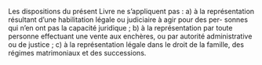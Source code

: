 Les dispositions du présent Livre ne s’appliquent pas :
a) à la représentation résultant d’une habilitation légale ou judiciaire à agir pour des per-
sonnes qui n’en ont pas la capacité juridique ;
b) à la représentation par toute personne effectuant une vente aux enchères, ou par autorité
administrative ou de justice ;
c) à la représentation légale dans le droit de la famille, des régimes matrimoniaux et des
successions.